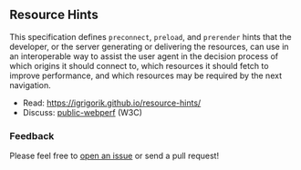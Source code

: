 ## Resource Hints

This specification defines <code>preconnect</code>, <code>preload</code>, and <code>prerender</code> hints that the developer, or the server generating or delivering the resources, can use in an interoperable way to assist the user agent in the decision process of which origins it should connect to, which resources it should fetch to improve performance, and which resources may be required by the next navigation.

- Read: https://igrigorik.github.io/resource-hints/
- Discuss: [public-webperf](http://www.w3.org/Search/Mail/Public/search?keywords=%5Bresource-hints%5D&hdr-1-name=subject&hdr-1-query=&index-grp=Public_FULL&index-type=t&type-index=public-web-perf) (W3C)


### Feedback

Please feel free to [open an issue](https://github.com/igrigorik/resource-hints/issues) or send a pull request!
